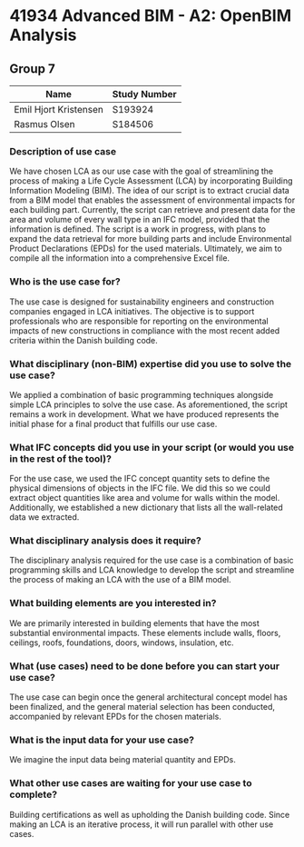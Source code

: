 # 41934 Advanced BIM - A2: OpenBIM Analysis

## Group 7
|Name|Study Number|
|----|------------|
|Emil Hjort Kristensen|S193924|
|Rasmus Olsen|S184506|

### Description of use case
We have chosen LCA as our use case with the goal of streamlining the process of making a Life Cycle Assessment (LCA) by incorporating Building Information Modeling (BIM). The idea of our script is to extract crucial data from a BIM model that enables the assessment of environmental impacts for each building part. Currently, the script can retrieve and present data for the area and volume of every wall type in an IFC model, provided that the information is defined. The script is a work in progress, with plans to expand the data retrieval for more building parts and include Environmental Product Declarations (EPDs) for the used materials. Ultimately, we aim to compile all the information into a comprehensive Excel file.

### Who is the use case for?
The use case is designed for sustainability engineers and construction companies engaged in LCA initiatives. The objective is to support professionals who are responsible for reporting on the environmental impacts of new constructions in compliance with the most recent added criteria within the Danish building code. 

### What disciplinary (non-BIM) expertise did you use to solve the use case?
We applied a combination of basic programming techniques alongside simple LCA principles to solve the use case. As aforementioned, the script remains a work in development. What we have produced represents the initial phase for a final product that fulfills our use case. 

### What IFC concepts did you use in your script (or would you use in the rest of the tool)?
For the use case, we used the IFC concept quantity sets to define the physical dimensions of objects in the IFC file. We did this so we could extract object quantities like area and volume for walls within the model. Additionally, we established a new dictionary that lists all the wall-related data we extracted.

### What disciplinary analysis does it require?
The disciplinary analysis required for the use case is a combination of basic programming skills and LCA knowledge to develop the script and streamline the process of making an LCA with the use of a BIM model. 

### What building elements are you interested in?
We are primarily interested in building elements that have the most substantial environmental impacts. These elements include walls, floors, ceilings, roofs, foundations, doors, windows, insulation, etc.  

### What (use cases) need to be done before you can start your use case?
The use case can begin once the general architectural concept model has been finalized, and the general material selection has been conducted, accompanied by relevant EPDs for the chosen materials.

### What is the input data for your use case?
We imagine the input data being material quantity and EPDs. 

### What other use cases are waiting for your use case to complete?
Building certifications as well as upholding the Danish building code. Since making an LCA is an iterative process, it will run parallel with other use cases.  

